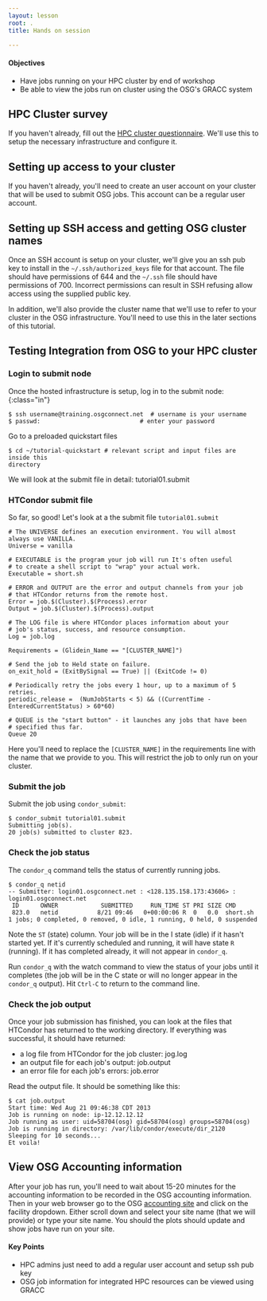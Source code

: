 ```yaml
---
layout: lesson
root: .
title: Hands on session

---
```

<div class="objectives" markdown="1">

#### Objectives
* Have jobs running on your HPC cluster by end of workshop 
* Be able to view the jobs run on cluster using the OSG's GRACC system
</div>

## HPC Cluster survey

If you haven't already, fill out the <a
href="https://goo.gl/forms/8OukxsyG6KBSGHuR2">HPC cluster questionnaire</a>. We'll use
this to setup the necessary infrastructure and configure it.

## Setting up access to your cluster

If you haven't already, you'll need to create an user account on your cluster
that will be used to submit OSG jobs.  This account can be a regular user
account.  

## Setting up SSH access and getting OSG cluster names
Once an SSH account is setup on your cluster, we'll give you an ssh pub key
to install in the `~/.ssh/authorized_keys` file for that account.  The file
should have permissions of 644 and the `~/.ssh` file should have permissions of
700.  Incorrect permissions can result in SSH refusing allow access using the
supplied public key.

In addition, we'll also provide the cluster name that we'll use to refer to your
cluster in the OSG infrastructure.  You'll need to use this in the later
sections of this tutorial. 



## Testing Integration from OSG to your HPC cluster
### Login to submit node 

Once the hosted infrastructure is setup, log in to the submit node:
{:class="in"}

~~~
$ ssh username@training.osgconnect.net  # username is your username
$ passwd:                            # enter your password
~~~

Go to a preloaded quickstart files

~~~
$ cd ~/tutorial-quickstart # relevant script and input files are inside this
directory
~~~

We will look at the submit file in detail: tutorial01.submit

### HTCondor submit file

So far, so good! Let's look at a the submit file `tutorial01.submit`

    # The UNIVERSE defines an execution environment. You will almost always use VANILLA.
    Universe = vanilla
    
    # EXECUTABLE is the program your job will run It's often useful
    # to create a shell script to "wrap" your actual work.
    Executable = short.sh
    
    # ERROR and OUTPUT are the error and output channels from your job
    # that HTCondor returns from the remote host.
    Error = job.$(Cluster).$(Process).error
    Output = job.$(Cluster).$(Process).output
    
    # The LOG file is where HTCondor places information about your
    # job's status, success, and resource consumption.
    Log = job.log
    
    Requirements = (Glidein_Name == "[CLUSTER_NAME]")

    # Send the job to Held state on failure. 
    on_exit_hold = (ExitBySignal == True) || (ExitCode != 0)
    
    # Periodically retry the jobs every 1 hour, up to a maximum of 5 retries.
    periodic_release =  (NumJobStarts < 5) && ((CurrentTime - EnteredCurrentStatus) > 60*60)
    
    # QUEUE is the "start button" - it launches any jobs that have been
    # specified thus far.
    Queue 20

Here you'll need to replace the ```[CLUSTER_NAME]``` in the requirements line
with the name that we provide to you.  This will restrict the job to only run on
your cluster.  

### Submit the job 

Submit the job using `condor_submit`:

	$ condor_submit tutorial01.submit
	Submitting job(s). 
	20 job(s) submitted to cluster 823.

### Check the job status

The `condor_q` command tells the status of currently running jobs.

	$ condor_q netid
	-- Submitter: login01.osgconnect.net : <128.135.158.173:43606> : login01.osgconnect.net
	 ID      OWNER            SUBMITTED     RUN_TIME ST PRI SIZE CMD
	 823.0   netid           8/21 09:46   0+00:00:06 R  0   0.0  short.sh
	1 jobs; 0 completed, 0 removed, 0 idle, 1 running, 0 held, 0 suspended

Note the `ST` (state) column. Your job will be in the I state (idle) if
it hasn't started yet. If it's currently scheduled and running, it will
have state `R` (running). If it has completed already, it will not appear
in `condor_q`. 

Run `condor_q` with the watch command to view the status of your jobs until it
completes (the job will be in the C state or will no longer appear in the
`condor_q` output).  Hit `Ctrl-C` to return to the command line.

### Check the job output

Once your job submission has finished, you can look at the files that HTCondor has
returned to the working directory. If everything was successful, it
should have returned:

* a log file from HTCondor for the job cluster: jog.log
* an output file for each job's output: job.output
* an error file for each job's errors: job.error

Read the output file. It should be something like this: 

	$ cat job.output
	Start time: Wed Aug 21 09:46:38 CDT 2013
	Job is running on node: ip-12.12.12.12
	Job running as user: uid=58704(osg) gid=58704(osg) groups=58704(osg)
	Job is running in directory: /var/lib/condor/execute/dir_2120
	Sleeping for 10 seconds...
	Et voila!


## View OSG Accounting information

After your job has run, you'll need to wait about 15-20 minutes for the
accounting information to be recorded in the OSG accounting information.
Then in your web browser go to the OSG 
[accounting site](https://gracc.opensciencegrid.org/dashboard/db/payload-jobs-summary?orgId=1) 
and click on the facility dropdown.  Either scroll down and select your site
name (that we will provide) or type your site name.  You should the plots should
update and show jobs have run on your site.

<div class="keypoints" markdown="1">

#### Key Points
* HPC admins just need to add a regular user account and setup ssh pub key
* OSG job information for integrated HPC resources can be viewed using GRACC


</div>

